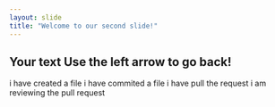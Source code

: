 ```yaml
---
layout: slide
title: "Welcome to our second slide!"
---
```

Your text
Use the left arrow to go back!
---
i have created a file
i have commited a file
i have pull the request
i am reviewing the pull request
